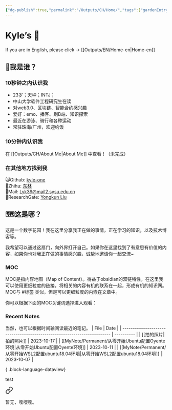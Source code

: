 ```yaml
---
{"dg-publish":true,"permalink":"/Outputs/CH/Home/","tags":["gardenEntry"]}
---
```


# Kyle’s 🏡

If you are in English, please click -> [[Outputs/EN/Home-en\|Home-en]]

## 🤯我是谁？
### 10秒钟之内认识我 
- 23岁；天秤；INTJ；
- 中山大学软件工程研究生在读
- 对web3.0、区块链、智能合约感兴趣
- 爱好：emo、播客、刷B站、知识探索
- 最近在游泳、骑行和各种运动
- 常驻珠海/广州，欢迎约饭
### 10分钟内认识我
在 [[Outputs/CH/About Me\|About Me]] 中查看！（未完成）
### 在其他地方找到我
🙀Github: [kyle-one](https://github.com/kyle-one)   
📘Zhihu: [东林](https://www.zhihu.com/people/liu-yong-kun-19)   
📧Mail: <a href="mailto:Lyk39@mail2.sysu.edu.cn">Lyk39@mail2.sysu.edu.cn</a>     
📒ResearchGate: [Yongkun Liu](https://www.researchgate.net/profile/Yongkun-Liu-2)
## 🗺️这是哪？
这是一个数字花园！我在这里分享我正在做的事情，正在学习的知识，以及技术博客等。

我希望可以通过这扇门，向外界打开自己。如果你在这里找到了有意思有价值的内容，如果你也对我正在做的事情感兴趣，诚挚地邀请你一起交流~
### MOC
MOC是指内容地图（Map of Content）。得益于obsidian的双链特性，在这里我可以使用更细粒度的链接，将相关的内容有机的联系在一起，形成有机的知识网。MOC与 #标签 类似，但是可以更细粒度的内嵌在文章中。

你可以根据下面的MOC关键词选择进入观看：

### Recent Notes
当然，也可以根据时间轴阅读最近的笔记。
| File                                                                     | Date       |
| ------------------------------------------------------------------------ | ---------- |
| [[拍的照片\|拍的照片]]                                                        | 2023-10-17 |
| [[MyNote/Permanent/从零开始Ubuntu配置Oyente环境\|从零开始Ubuntu配置Oyente环境]]       | 2023-10-11 |
| [[MyNote/Permanent/从零开始WSL2配置ubuntu18.04环境\|从零开始WSL2配置ubuntu18.04环境]] | 2023-10-07 |

{ .block-language-dataview}

test

<div class="transclusion internal-embed is-loaded"><a class="markdown-embed-link" href="//" aria-label="Open link"><svg xmlns="http://www.w3.org/2000/svg" width="24" height="24" viewBox="0 0 24 24" fill="none" stroke="currentColor" stroke-width="2" stroke-linecap="round" stroke-linejoin="round" class="svg-icon lucide-link"><path d="M10 13a5 5 0 0 0 7.54.54l3-3a5 5 0 0 0-7.07-7.07l-1.72 1.71"></path><path d="M14 11a5 5 0 0 0-7.54-.54l-3 3a5 5 0 0 0 7.07 7.07l1.71-1.71"></path></svg></a><div class="markdown-embed">




暂无，嘤嘤嘤。

</div></div>
